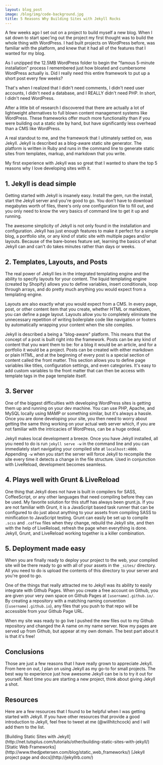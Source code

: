 ```yaml
---
layout: blog_post
image: /blog/img/code-background.jpg
title: 5 Reasons Why Building Sites with Jekyll Rocks
---
```

A few weeks ago I set out on a project to build myself a new blog. When I sat down to start spec’ing out the project my first thought was to build the whole thing with WordPress. I had built projects on WordPress before, was familiar with the platform, and knew that it had all of the features that I wanted for my blog.

As I unzipped the 12.5MB WordPress folder to begin the "famous 5-minute installation" process I remembered just how bloated and cumbersome WordPress actually is. Did I really need this entire framework to put up a short post every few weeks? 

That's when I realized that I didn't need comments, I didn't need user accounts, I didn't need a database, and I REALLY didn't need PHP. In short, I didn't need WordPress. 

After a little bit of research I discovered that there are actually a lot of lightweight alternatives to full blown content management systems like WordPress. These frameworks offer much more functionality than if you were building out a static site by hand, but have significantly less overhead than a CMS like WordPress. 

A real standout to me, and the framework that I ultimately settled on, was Jekyll. Jekyll is described as a blog-aware static site generator. The platform is written in Ruby and runs in the command line to generate static sites from templates, markup, and markdown that you write.

My first experience with Jekyll was so great that I wanted to share the top 5 reasons why I love developing sites with it.

## 1. Jekyll is dead simple
Getting started with Jekyll is insanely easy. Install the gem, run the install, start the Jekyll server and you're good to go. You don't have to download megabytes worth of files, there's only one configuration file to fill out, and you only need to know the very basics of command line to get it up and running.

The awesome simplicity of Jekyll is not only found in the installation and configuration. Jekyll has just enough features to make it perfect for a simple blog, a portfolio site, or any kind of static site with multiple pages and/or layouts. Because of the bare-bones feature set, learning the basics of what Jekyll can and can't do takes minutes rather than days or weeks. 

## 2. Templates, Layouts, and Posts
The real power of Jekyll lies in the integrated templating engine and the ability to specify layouts for your content. The liquid templating engine (created by Shopify) allows you to define variables, insert conditionals, loop through arrays, and do pretty much anything you would expect from a templating engine.

Layouts are also exactly what you would expect from a CMS. In every page, post, or other content item that you create, whether HTML or markdown, you can define a page layout. Layouts allow you to completely eliminate the unnecessary repetition of writing boilerplate code like navigation or footers by automatically wrapping your content when the site compiles.

Jekyll is described a being a "blog-aware" platform. This means that the concept of a post is built right into the framework. Posts can be any kind of content that you want them to be: for a blog it would be an article, and for a portfolio it would be a project. Posts can be created with either  markdown or plain HTML, and at the beginning of every post is a special section of content called the front matter. This section allows you to define page variables like titles, configuration settings, and even categories. It's easy to add custom variables to the front matter that can then be access with template tags in the page template itself.

## 3. Server
One of the biggest difficulties with developing WordPress sites is getting them up and running on your dev machine. You can use PHP, Apache, and MySQL locally using MAMP or something similar, but it's always a hassle. Once you are done developing your site, you then need to worry about getting the same thing working on your actual web server which, if you are not familiar with the intricacies of WordPress, can be a huge ordeal.

Jekyll makes local development a breeze. Once you have Jekyll installed, all you need to do is run ```jekyll serve -w``` in the command line and you can immediately start navigating your compiled site at ```localhost:4000```. Appending ```-w``` when you start the server will force Jekyll to recompile the site every time it detects a change in the file structure. Used in conjunction with LiveReload, development becomes seamless.

## 4. Plays well with Grunt & LiveReload
One thing that Jekyll does not have is built in compilers for SASS, CoffeeScript, or any other languages that need compiling before they can be used. My favorite solution for this stuff has always been grunt.js. If you are not familiar with Grunt, it is a JavaScript based task runner that can be configured to do just about anything to your assets from compiling SASS to minification to JavaScript testing. Grunt can easily be set up to compile ```.scss``` and ```.coffee``` files when they change, rebuild the Jekyll site, and then with the help of LiveReload, refresh the page when everything is done. Jekyll, Grunt, and LiveReload working together is a killer combination.

## 5. Deployment made easy
When you are finally ready to deploy your project to the web, your compiled site will be there ready to go with all of your assets in the ```_sites/``` directory. All you need to do is upload the contents of this directory to your server and you're good to go.

One of the things that really attracted me to Jekyll was its ability to easily integrate with Github Pages. When you create a free account on Github, you are given your very own space on Github Pages at ```[username].github.io/```. By creating a repository with a matching naming convention (```[username].github.io```), any files that you push to that repo will be accessible from your Github Page URL.

When my site was ready to go live I pushed the new files out to my Github repository and changed the A name on my name server. Now my pages are served up from Github, but appear at my own domain. The best part about it is that it's free!

## Conclusions
Those are just a few reasons that I have really grown to appreciate Jekyll. From here on out,  I plan on using Jekyll as my go-to for small projects. The best way to experience just how awesome Jekyll can be is to try it out for yourself. Next time you are starting a new project, think about giving Jekyll a shot.

## Resources
Here are a few resources that I found to be helpful when I was getting started with Jekyll. If you have other resources that provide a good introduction to Jekyll, feel free to tweet at me (@willhitchcock) and I will add them to the list.

<div class="links" markdown="1">
  [Building Static Sites with Jekyll](http://net.tutsplus.com/tutorials/other/building-static-sites-with-jekyll/)
  [Static Web Frameworks](http://www.thedjpetersen.com/blog/static_web_frameworks/)
  [Jekyll project page and docs](http://jekyllrb.com/)  
</div>

